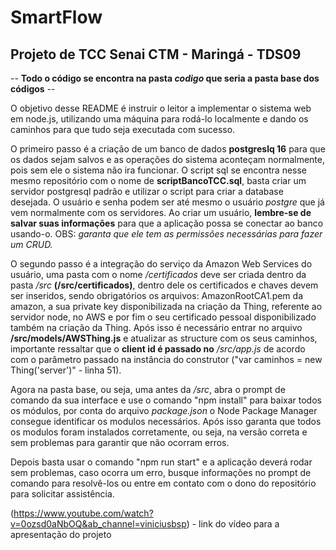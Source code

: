 # SmartFlow
## Projeto de TCC Senai CTM - Maringá - TDS09

--  **Todo o código se encontra na pasta _codigo_ que seria a pasta base dos códigos**  --

 O objetivo desse README é instruir o leitor a implementar o sistema web em node.js, utilizando uma máquina para rodá-lo localmente e dando os caminhos para que tudo seja executada com sucesso.

 O primeiro passo é a criação de um banco de dados **postgreslq 16** para que os dados sejam salvos e as operações do sistema aconteçam normalmente, pois sem ele o sistema não ira funcionar. O script sql se encontra nesse mesmo repositório com o nome de **scriptBancoTCC.sql**, basta criar um servidor postgresql padrão e utilizar o script para criar a database desejada. O usuário e senha podem ser até mesmo o usuário *postgre* que já vem normalmente com os servidores. Ao criar um usuário, **lembre-se de salvar suas informações** para que a aplicação possa se conectar ao banco usando-o. OBS: *garanta que ele tem as permissões necessárias para fazer um CRUD.*

 O segundo passo é a integração do serviço da Amazon Web Services do usuário, uma pasta com o nome */certificados* deve ser criada dentro da pasta */src* **(/src/certificados)**, dentro dele os certificados e chaves devem ser inseridos, sendo obrigatórios os arquivos: AmazonRootCA1.pem da amazon, a sua private key disponibilizada na criação da Thing, referente ao servidor node, no AWS e por fim o seu certificado pessoal disponibilizado também na criação da Thing. Após isso é necessário entrar no arquivo **/src/models/AWSThing.js** e atualizar as structure com os seus caminhos, importante ressaltar que o **client id é passado no** */src/app.js* de acordo com o parâmetro passado na instância do construtor ("var caminhos = new Thing('server')" - linha 51).

 Agora na pasta base, ou seja, uma antes da */src*, abra o prompt de comando da sua interface e use o comando "npm install" para baixar todos os módulos, por conta do arquivo *package.json* o Node Package Manager consegue identificar os modulos necessários. Após isso garanta que todos os modulos foram instalados corretamente, ou seja, na versão correta e sem problemas para garantir que não ocorram erros.

 Depois basta usar o comando "npm run start" e a aplicação deverá rodar sem problemas, caso ocorra um erro, busque informações no prompt de comando para resolvê-los ou entre em contato com o dono do repositório para solicitar assistência.

(https://www.youtube.com/watch?v=0ozsd0aNbOQ&ab_channel=viniciusbsp) - link do vídeo para a apresentação do projeto
